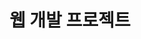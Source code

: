---
title: 웹 개발 프로젝트

# Listing view
view: community/custom_compact

# Optional header image (relative to `assets/media/` folder).
banner:
  caption: ''
  image: 'project.png'
---